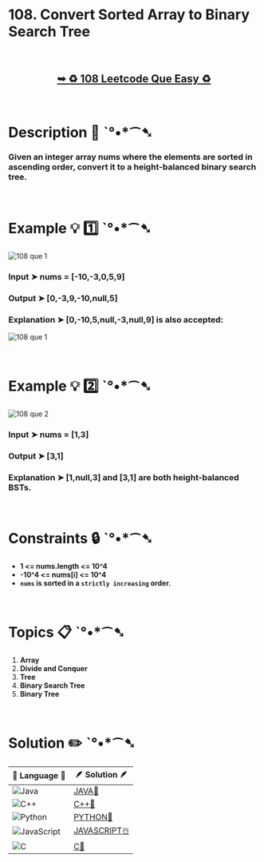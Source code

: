 # 108. Convert Sorted Array to Binary Search Tree

</br>

<h2 align="center"> 

<a href="https://leetcode.com/problems/convert-sorted-array-to-binary-search-tree/description/"><strong>➥ ♻️ 108 Leetcode Que Easy ♻️ </strong></a>
</h2>

</br>

# Description 📜 ˋ°•*⁀➷

### Given an integer array nums where the elements are sorted in ascending order, convert it to a height-balanced binary search tree.



</br>

# Example 💡 1️⃣ ˋ°•*⁀➷

![108 que 1](https://github.com/Prakhar-002/LEETCODE/assets/136890202/d19a0a48-91c3-4210-b9f6-8ee9bfc2ce0e)

  ### Input  ➤ nums = [-10,-3,0,5,9]

  ### Output  ➤ [0,-3,9,-10,null,5]

  ### Explanation  ➤ [0,-10,5,null,-3,null,9] is also accepted:

![108 que 1 ](https://github.com/Prakhar-002/LEETCODE/assets/136890202/2789e5f8-1ddd-4679-8440-aa432130631c)

</br>

# Example 💡 2️⃣ ˋ°•*⁀➷

![108 que 2](https://github.com/Prakhar-002/LEETCODE/assets/136890202/73b8faed-fcd1-44ef-8c0a-80ec16f58661)

  ### Input ➤ nums = [1,3]

  ### Output  ➤ [3,1] 

  ### Explanation ➤ [1,null,3] and [3,1] are both height-balanced BSTs.


</br>

# Constraints 🔒 ˋ°•*⁀➷

- **1 <= nums.length <= 10^4**
- **-10^4 <= nums[i] <= 10^4**
- **`nums` is sorted in a `strictly increasing` order.**

</br>

# Topics 📋 ˋ°•*⁀➷

1. **Array**
2. **Divide and Conquer**
3. **Tree**
4. **Binary Search Tree**
5. **Binary Tree**

</br>

# Solution ✏️ ˋ°•*⁀➷

| 📒 Language 📒  | 🪶 Solution 🪶 |
| ------------- | ------------- |
|  ![Java](https://img.shields.io/badge/java-%23ED8B00.svg?style=for-the-badge&logo=openjdk&logoColor=white)  | [JAVA🍁](https://github.com/Prakhar-002/LEETCODE/blob/main/%F0%9F%8E%AD%20LEVEL%20wise%20que%20with%20solution%20%F0%9F%8E%AF/%E2%99%BB%EF%B8%8F%20Easy%E2%99%BB%EF%B8%8F/%E2%99%BB%EF%B8%8F%20Easy%20108.%20Convert%20Sorted%20Array%20to%20Binary%20Search%20Tree%20%E2%98%83%EF%B8%8F%20%F0%9F%8D%81%20%F0%9F%8D%B0%20%F0%9F%8E%B2%20%F0%9F%92%96%20-%20Copy/%F0%9F%8D%81JAVA_108_ConvertSortedArrayToBinarySearchTree.java) |
|  ![C++](https://img.shields.io/badge/c++-%2300599C.svg?style=for-the-badge&logo=c%2B%2B&logoColor=white)  | [C++🎲](https://github.com/Prakhar-002/LEETCODE/blob/main/%F0%9F%8E%AD%20LEVEL%20wise%20que%20with%20solution%20%F0%9F%8E%AF/%E2%99%BB%EF%B8%8F%20Easy%E2%99%BB%EF%B8%8F/%E2%99%BB%EF%B8%8F%20Easy%20108.%20Convert%20Sorted%20Array%20to%20Binary%20Search%20Tree%20%E2%98%83%EF%B8%8F%20%F0%9F%8D%81%20%F0%9F%8D%B0%20%F0%9F%8E%B2%20%F0%9F%92%96%20-%20Copy/%F0%9F%8E%B2CPP_108_ConvertSortedArrayToBinarySearchTree.cpp)  |
|  ![Python](https://img.shields.io/badge/python-3670A0?style=for-the-badge&logo=python&logoColor=ffdd54)    | [PYTHON🍰](https://github.com/Prakhar-002/LEETCODE/blob/main/%F0%9F%8E%AD%20LEVEL%20wise%20que%20with%20solution%20%F0%9F%8E%AF/%E2%99%BB%EF%B8%8F%20Easy%E2%99%BB%EF%B8%8F/%E2%99%BB%EF%B8%8F%20Easy%20108.%20Convert%20Sorted%20Array%20to%20Binary%20Search%20Tree%20%E2%98%83%EF%B8%8F%20%F0%9F%8D%81%20%F0%9F%8D%B0%20%F0%9F%8E%B2%20%F0%9F%92%96%20-%20Copy/%F0%9F%8D%B0PYTHON_108_ConvertSortedArrayToBinarySearchTree.py) |
| ![JavaScript](https://img.shields.io/badge/javascript-%23323330.svg?style=for-the-badge&logo=javascript&logoColor=%23F7DF1E)   | [JAVASCRIPT☃️](https://github.com/Prakhar-002/LEETCODE/blob/main/%F0%9F%8E%AD%20LEVEL%20wise%20que%20with%20solution%20%F0%9F%8E%AF/%E2%99%BB%EF%B8%8F%20Easy%E2%99%BB%EF%B8%8F/%E2%99%BB%EF%B8%8F%20Easy%20108.%20Convert%20Sorted%20Array%20to%20Binary%20Search%20Tree%20%E2%98%83%EF%B8%8F%20%F0%9F%8D%81%20%F0%9F%8D%B0%20%F0%9F%8E%B2%20%F0%9F%92%96%20-%20Copy/%E2%98%83%EF%B8%8FJAVASCRIPT_108_ConvertSortedArrayToBinarySearchTree.js) |
|   ![C](https://img.shields.io/badge/c-%2300599C.svg?style=for-the-badge&logo=c&logoColor=white)   | [C💖](https://github.com/Prakhar-002/LEETCODE/blob/main/%F0%9F%8E%AD%20LEVEL%20wise%20que%20with%20solution%20%F0%9F%8E%AF/%E2%99%BB%EF%B8%8F%20Easy%E2%99%BB%EF%B8%8F/%E2%99%BB%EF%B8%8F%20Easy%20108.%20Convert%20Sorted%20Array%20to%20Binary%20Search%20Tree%20%E2%98%83%EF%B8%8F%20%F0%9F%8D%81%20%F0%9F%8D%B0%20%F0%9F%8E%B2%20%F0%9F%92%96%20-%20Copy/%F0%9F%92%96C_108_ConvertSortedArrayToBinarySearchTree.c)  |

